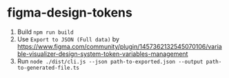 # figma-design-tokens

1. Build `npm run build`
1. Use `Export to JSON (Full data)` by https://www.figma.com/community/plugin/1457362132545070106/variable-visualizer-design-system-token-variables-management
1. Run `node ./dist/cli.js --json path-to-exported.json --output path-to-generated-file.ts`
